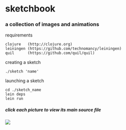 # sketchbook
### a collection of images and animations

requirements

    clojure   (http://clojure.org)
    leiningen (https://github.com/technomancy/leiningen)
    quil      (https://github.com/quil/quil)

creating a sketch

    ./sketch 'name'

launching a sketch

    cd ./sketch_name
    lein deps
    lein run

##### click each picture to view its main source file

<a href="https://github.com/glucero/sketchbook/blob/master/plasma/src/plasma/core.clj">
<img src="https://raw.github.com/glucero/sketchbook/master/images/plasma.gif" /></a>

